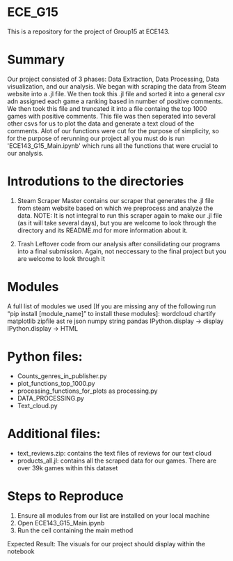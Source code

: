 # ECE_G15
This is a repository for the project of Group15 at ECE143.


# Summary
Our project consisted of 3 phases: Data Extraction, Data Processing, Data visualization, and our analysis. We began with scraping the data from Steam website into a .jl file. We then took this .jl file and sorted it into a general csv adn assigned each game a ranking based in number of positive comments. We then took this file and truncated it into a file containg the top 1000 games with positive comments. This file was then seperated into several other csvs for us to plot the data and generate a text cloud of the comments. Alot of our functions were cut for the purpose of simplicity, so for the purpose of rerunning our project all you must do is run 'ECE143_G15_Main.ipynb' which runs all the functions that were crucial to our analysis.
  
  
# Introdutions to the directories
1. Steam Scraper Master
contains our scraper that generates the .jl file from steam website based on which we preprocess and analyze the data. 
NOTE: It is not integral to run this scraper again to make our .jl file (as it will take several days), but you are welcome
to look through the directory and its README.md for more information about it.

2. Trash
Leftover code from our analysis after consilidating our programs into a final submission. Again, not neccessary to the final project but you are welcome to look through it 


# Modules
A full list of modules we used [If you are missing any of the following run “pip install [module_name]” to install these modules]:
wordcloud
chartify
matplotlib
zipfile
ast
re
json
numpy
string
pandas
IPython.display -> display
IPython.display -> HTML


# Python files:
- Counts_genres_in_publisher.py
- plot_functions_top_1000.py
- processing_functions_for_plots as processing.py 
- DATA_PROCESSING.py
- Text_cloud.py


# Additional files:
- text_reviews.zip: contains the text files of reviews for our text cloud
- products_all.jl: contains all the scraped data for our games. There are over 39k games within this dataset


# Steps to Reproduce
1) Ensure all modules from our list are installed on your local machine
2) Open ECE143_G15_Main.ipynb
3) Run the cell containing the main method

Expected Result: The visuals for our project should display within the notebook


